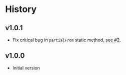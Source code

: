 # History

## v1.0.1

- Fix critical bug in `partialFrom` static method, [see #2](https://github.com/sveinburne/serrurier/issues/2).
  
## v1.0.0 

- Initial version